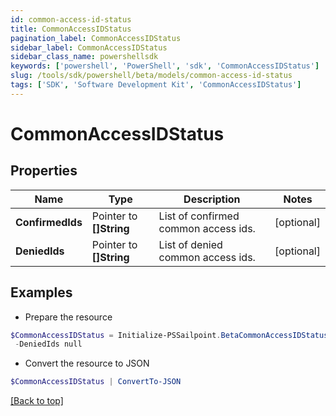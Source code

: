 ```yaml
---
id: common-access-id-status
title: CommonAccessIDStatus
pagination_label: CommonAccessIDStatus
sidebar_label: CommonAccessIDStatus
sidebar_class_name: powershellsdk
keywords: ['powershell', 'PowerShell', 'sdk', 'CommonAccessIDStatus'] 
slug: /tools/sdk/powershell/beta/models/common-access-id-status
tags: ['SDK', 'Software Development Kit', 'CommonAccessIDStatus']
---
```



# CommonAccessIDStatus

## Properties

Name | Type | Description | Notes
------------ | ------------- | ------------- | -------------
**ConfirmedIds** |  Pointer to **[]String** | List of confirmed common access ids. | [optional] 
**DeniedIds** |  Pointer to **[]String** | List of denied common access ids. | [optional] 

## Examples

- Prepare the resource
```powershell
$CommonAccessIDStatus = Initialize-PSSailpoint.BetaCommonAccessIDStatus  -ConfirmedIds null `
 -DeniedIds null
```

- Convert the resource to JSON
```powershell
$CommonAccessIDStatus | ConvertTo-JSON
```


[[Back to top]](#) 


